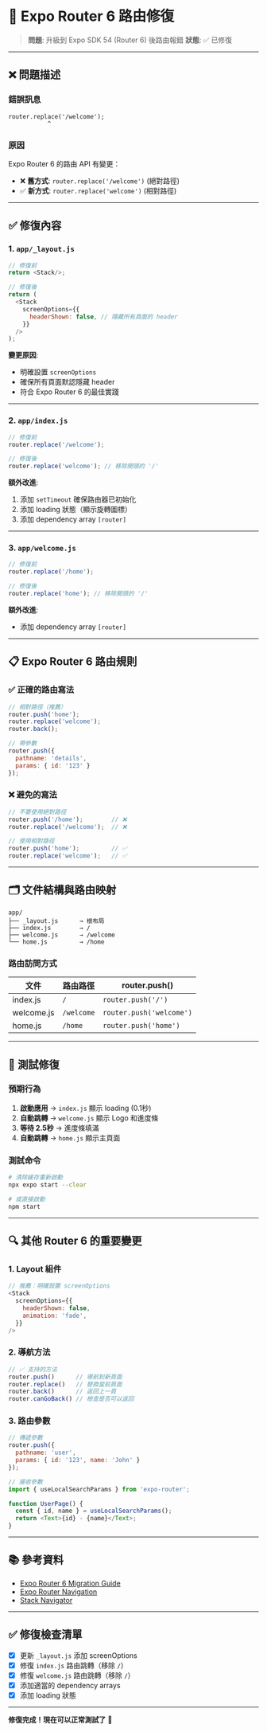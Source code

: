 # 🔧 Expo Router 6 路由修復

> **問題**: 升級到 Expo SDK 54 (Router 6) 後路由報錯
> **狀態**: ✅ 已修復

---

## ❌ 問題描述

### 錯誤訊息
```
router.replace('/welcome');
           ^
```

### 原因
Expo Router 6 的路由 API 有變更：
- ❌ **舊方式**: `router.replace('/welcome')` (絕對路徑)
- ✅ **新方式**: `router.replace('welcome')` (相對路徑)

---

## ✅ 修復內容

### 1. `app/_layout.js`
```javascript
// 修復前
return <Stack/>;

// 修復後
return (
  <Stack
    screenOptions={{
      headerShown: false, // 隱藏所有頁面的 header
    }}
  />
);
```

**變更原因**:
- 明確設置 `screenOptions`
- 確保所有頁面默認隱藏 header
- 符合 Expo Router 6 的最佳實踐

---

### 2. `app/index.js`
```javascript
// 修復前
router.replace('/welcome');

// 修復後
router.replace('welcome'); // 移除開頭的 '/'
```

**額外改進**:
1. 添加 `setTimeout` 確保路由器已初始化
2. 添加 loading 狀態（顯示旋轉圖標）
3. 添加 dependency array `[router]`

---

### 3. `app/welcome.js`
```javascript
// 修復前
router.replace('/home');

// 修復後
router.replace('home'); // 移除開頭的 '/'
```

**額外改進**:
- 添加 dependency array `[router]`

---

## 📋 Expo Router 6 路由規則

### ✅ 正確的路由寫法

```javascript
// 相對路徑（推薦）
router.push('home');
router.replace('welcome');
router.back();

// 帶參數
router.push({
  pathname: 'details',
  params: { id: '123' }
});
```

### ❌ 避免的寫法

```javascript
// 不要使用絕對路徑
router.push('/home');        // ❌
router.replace('/welcome');  // ❌

// 使用相對路徑
router.push('home');         // ✅
router.replace('welcome');   // ✅
```

---

## 🗂️ 文件結構與路由映射

```
app/
├── _layout.js      → 根布局
├── index.js        → /
├── welcome.js      → /welcome
└── home.js         → /home
```

### 路由訪問方式

| 文件 | 路由路徑 | router.push() |
|------|---------|---------------|
| index.js | `/` | `router.push('/')` |
| welcome.js | `/welcome` | `router.push('welcome')` |
| home.js | `/home` | `router.push('home')` |

---

## 🎯 測試修復

### 預期行為

1. **啟動應用** → `index.js` 顯示 loading (0.1秒)
2. **自動跳轉** → `welcome.js` 顯示 Logo 和進度條
3. **等待 2.5秒** → 進度條填滿
4. **自動跳轉** → `home.js` 顯示主頁面

### 測試命令

```bash
# 清除緩存重新啟動
npx expo start --clear

# 或直接啟動
npm start
```

---

## 🔍 其他 Router 6 的重要變更

### 1. Layout 組件
```javascript
// 推薦：明確設置 screenOptions
<Stack
  screenOptions={{
    headerShown: false,
    animation: 'fade',
  }}
/>
```

### 2. 導航方法
```javascript
// ✅ 支持的方法
router.push()      // 導航到新頁面
router.replace()   // 替換當前頁面
router.back()      // 返回上一頁
router.canGoBack() // 檢查是否可以返回
```

### 3. 路由參數
```javascript
// 傳遞參數
router.push({
  pathname: 'user',
  params: { id: '123', name: 'John' }
});

// 接收參數
import { useLocalSearchParams } from 'expo-router';

function UserPage() {
  const { id, name } = useLocalSearchParams();
  return <Text>{id} - {name}</Text>;
}
```

---

## 📚 參考資料

- [Expo Router 6 Migration Guide](https://docs.expo.dev/router/migrate/expo-router-v6/)
- [Expo Router Navigation](https://docs.expo.dev/router/navigating-pages/)
- [Stack Navigator](https://docs.expo.dev/router/layouts/)

---

## ✅ 修復檢查清單

- [x] 更新 `_layout.js` 添加 screenOptions
- [x] 修復 `index.js` 路由跳轉（移除 `/`）
- [x] 修復 `welcome.js` 路由跳轉（移除 `/`）
- [x] 添加適當的 dependency arrays
- [x] 添加 loading 狀態

---

**修復完成！現在可以正常測試了** 🚀
